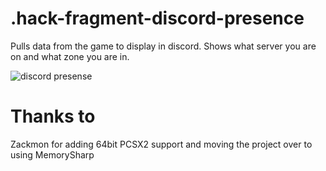 # .hack-fragment-discord-presence
Pulls data from the game to display in discord.
Shows what server you are on and what zone you are in.

![discord presense](https://i.imgur.com/Hn9hKKm.png)


# Thanks to
Zackmon for adding 64bit PCSX2 support and moving the project over to using MemorySharp

